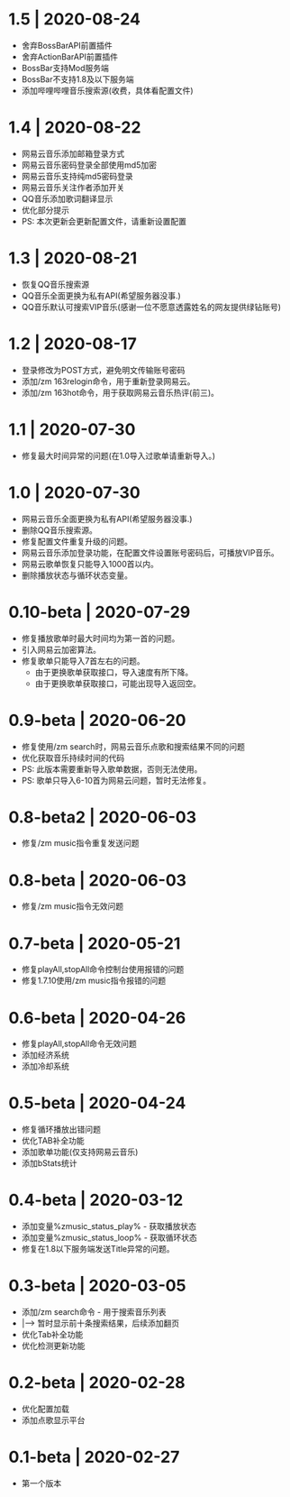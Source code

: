 # 1.5 | 2020-08-24
* 舍弃BossBarAPI前置插件
* 舍弃ActionBarAPI前置插件
* BossBar支持Mod服务端
* BossBar不支持1.8及以下服务端
* 添加哔哩哔哩音乐搜索源(收费，具体看配置文件)

# 1.4 | 2020-08-22
* 网易云音乐添加邮箱登录方式
* 网易云音乐密码登录全部使用md5加密
* 网易云音乐支持纯md5密码登录
* 网易云音乐关注作者添加开关
* QQ音乐添加歌词翻译显示
* 优化部分提示
* PS: 本次更新会更新配置文件，请重新设置配置

# 1.3 | 2020-08-21
* 恢复QQ音乐搜索源
* QQ音乐全面更换为私有API(希望服务器没事.)
* QQ音乐默认可搜索VIP音乐(感谢一位不愿意透露姓名的网友提供绿钻账号)

# 1.2 | 2020-08-17
* 登录修改为POST方式，避免明文传输账号密码
* 添加/zm 163relogin命令，用于重新登录网易云。
* 添加/zm 163hot命令，用于获取网易云音乐热评(前三)。

# 1.1 | 2020-07-30
* 修复最大时间异常的问题(在1.0导入过歌单请重新导入。)

# 1.0 | 2020-07-30
* 网易云音乐全面更换为私有API(希望服务器没事.)
* 删除QQ音乐搜索源。
* 修复配置文件重复升级的问题。
* 网易云音乐添加登录功能，在配置文件设置账号密码后，可播放VIP音乐。
* 网易云歌单恢复只能导入1000首以内。
* 删除播放状态与循环状态变量。

# 0.10-beta | 2020-07-29
* 修复播放歌单时最大时间均为第一首的问题。
* 引入网易云加密算法。
* 修复歌单只能导入7首左右的问题。
  * 由于更换歌单获取接口，导入速度有所下降。
  * 由于更换歌单获取接口，可能出现导入返回空。

# 0.9-beta | 2020-06-20
* 修复使用/zm search时，网易云音乐点歌和搜索结果不同的问题
* 优化获取音乐持续时间的代码
* PS: 此版本需要重新导入歌单数据，否则无法使用。
* PS: 歌单只导入6-10首为网易云问题，暂时无法修复。

# 0.8-beta2 | 2020-06-03
* 修复/zm music指令重复发送问题

# 0.8-beta | 2020-06-03
* 修复/zm music指令无效问题

# 0.7-beta | 2020-05-21
* 修复playAll,stopAll命令控制台使用报错的问题
* 修复1.7.10使用/zm music指令报错的问题

# 0.6-beta | 2020-04-26
* 修复playAll,stopAll命令无效问题
* 添加经济系统
* 添加冷却系统

# 0.5-beta | 2020-04-24
* 修复循环播放出错问题
* 优化TAB补全功能
* 添加歌单功能(仅支持网易云音乐)
* 添加bStats统计

# 0.4-beta | 2020-03-12
* 添加变量%zmusic_status_play% - 获取播放状态
* 添加变量%zmusic_status_loop% - 获取循环状态
* 修复在1.8以下服务端发送Title异常的问题。

# 0.3-beta | 2020-03-05
* 添加/zm search命令 - 用于搜索音乐列表
* |--> 暂时显示前十条搜索结果，后续添加翻页
* 优化Tab补全功能
* 优化检测更新功能

# 0.2-beta | 2020-02-28
* 优化配置加载
* 添加点歌显示平台

# 0.1-beta | 2020-02-27
* 第一个版本